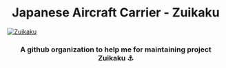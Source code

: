 <h1 align="center">Japanese Aircraft Carrier - Zuikaku</h1>
<a href="https://"><img src="https://user-images.githubusercontent.com/67855694/175782059-60b0d171-3f9d-4a0c-ad9e-977bf8776d90.png" alt="Zuikaku" /></a>

<h3 align="center">A github organization to help me for maintaining project Zuikaku ⚓</h3>
